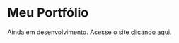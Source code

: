 # Meu Portfólio
Ainda em desenvolvimento.
Acesse o site <a href="https://mateusaraujo1.github.io">clicando aqui.</a>
